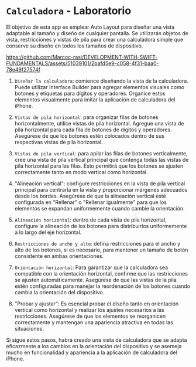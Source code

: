 # `Calculadora` - Laboratorio

El objetivo de esta app es emplear Auto Layout para diseñar una vista adaptable al tamaño y diseño de cualquier pantalla. Se utilizarán objetos de vista, restricciones y vistas de pila para crear una calculadora simple que conserve su diseño en todos los tamaños de dispositivo.

https://github.com/Marcoc-rasi/DEVELOPMENT-WITH-SWIFT-FUNDAMENTALS/assets/51039101/2bafd5e9-c058-4f31-baa0-78e49f27574f

1. `Diseñar la calculadora`: comience diseñando la vista de la calculadora. Puede utilizar Interface Builder para agregar elementos visuales como botones y etiquetas para dígitos y operadores. Organice estos elementos visualmente para imitar la aplicación de calculadora del iPhone.

2. `Vistas de pila horizontal`: para organizar filas de botones horizontalmente, utilice vistas de pila horizontal. Agregue una vista de pila horizontal para cada fila de botones de dígitos y operadores. Asegúrese de que los botones estén colocados dentro de sus respectivas vistas de pila horizontal.

3. `Vistas de pila vertical`: para apilar las filas de botones verticalmente, cree una vista de pila vertical principal que contenga todas las vistas de pila horizontal para las filas. Esto permitirá que los botones se ajusten correctamente tanto en modo vertical como horizontal.

4. "Alineación vertical": configure restricciones en la vista de pila vertical principal para centrarla en la vista y proporcionar márgenes adecuados desde los bordes. Asegúrese de que la alineación vertical esté configurada en "Rellenar" o "Rellenar igualmente" para que los elementos se expandan uniformemente cuando cambie la orientación.

5. `Alineación horizontal`: dentro de cada vista de pila horizontal, configure la alineación de los botones para distribuirlos uniformemente a lo largo del eje horizontal.

6. `Restricciones de ancho y alto`: defina restricciones para el ancho y alto de los botones, si es necesario, para mantener un tamaño de botón consistente en ambas orientaciones.

7. `Orientación horizontal`: Para garantizar que la calculadora sea compatible con la orientación horizontal, confirme que las restricciones se ajusten automáticamente. Asegúrese de que las vistas de la pila estén configuradas para manejar la reordenación de los botones cuando cambia la orientación del dispositivo.

8. "Probar y ajustar": Es esencial probar el diseño tanto en orientación vertical como horizontal y realizar los ajustes necesarios a las restricciones. Asegúrese de que los elementos se reorganicen correctamente y mantengan una apariencia atractiva en todas las situaciones.

Si sigue estos pasos, habrá creado una vista de calculadora que se adapta eficazmente a los cambios en la orientación del dispositivo y se asemeja mucho en funcionalidad y apariencia a la aplicación de calculadora del iPhone.


